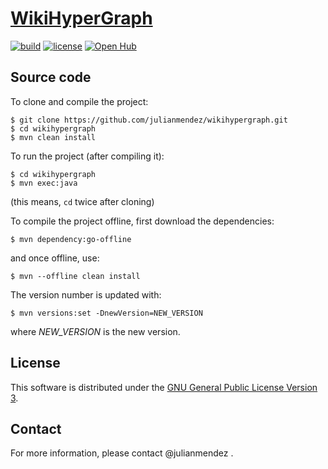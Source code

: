 # [WikiHyperGraph](https://julianmendez.github.io/wikihypergraph/)

[![build](https://github.com/julianmendez/wikihypergraph/workflows/Java%20CI/badge.svg)](https://github.com/julianmendez/wikihypergraph/actions)
[![license](https://img.shields.io/badge/license-LGPL%203.0-blue.svg)](https://www.gnu.org/licenses/lgpl-3.0.txt)
[![Open Hub](https://www.openhub.net/p/wikihypergraph/widgets/project_thin_badge.gif)](https://www.openhub.net/p/wikihypergraph)


## Source code

To clone and compile the project:

```
$ git clone https://github.com/julianmendez/wikihypergraph.git
$ cd wikihypergraph
$ mvn clean install
```

To run the project (after compiling it):

```
$ cd wikihypergraph
$ mvn exec:java
```

(this means, `cd` twice after cloning)

To compile the project offline, first download the dependencies:

```
$ mvn dependency:go-offline
```

and once offline, use:

```
$ mvn --offline clean install
```

The version number is updated with:

```
$ mvn versions:set -DnewVersion=NEW_VERSION
```

where *NEW_VERSION* is the new version.


## License

This software is distributed under the [GNU General Public License Version 3](https://www.gnu.org/licenses/gpl-3.0.txt).


## Contact

For more information, please contact @julianmendez .


